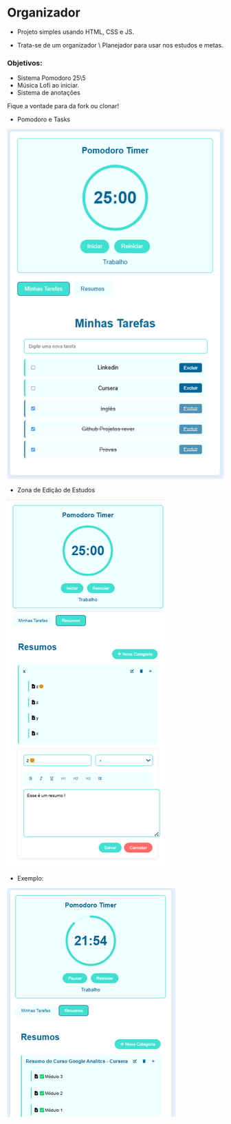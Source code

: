 # Organizador

- Projeto simples usando  HTML, CSS e JS. 

- Trata-se de um organizador \ Planejador para usar nos estudos e metas. 

### Objetivos:

- Sistema Pomodoro 25\5 
- Música Lofi ao iniciar. 
- Sistema de anotações

Fique a vontade para da fork ou clonar!

- Pomodoro e Tasks

![Imagem 1](img/img1.png)

- Zona de Edição de Estudos

![Imagem 2](img/img2.png)

- Exemplo:

![Imagem 3](img/img3.png)